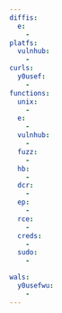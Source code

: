 ```yaml
---
diffis:
  e:
    -
platfs:
  vulnhub:
    -
curls:
  y0usef:
    -
functions:
  unix:
    -
  e:
    -
  vulnhub:
    -
  fuzz:
    -
  hb:
    -
  dcr:
    -
  ep:
    -
  rce:
    -
  creds:
    -
  sudo:
    -

wals:
  y0usefwu:
    -
---
```

